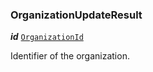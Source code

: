 

### OrganizationUpdateResult





  
<article>

***id*** [`OrganizationId`](/docs/organization-model--page#organizationid) 

Identifier of the organization.

</article>

